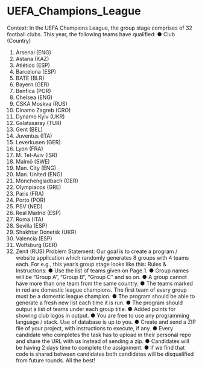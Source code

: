 # UEFA_Champions_League

Context:
In the UEFA Champions League, the group stage comprises of 32 football clubs. This year, the following teams have qualified:
● Club (Country)
1. Arsenal (ENG)
2. Astana (KAZ)
3. Atlético (ESP)
4. Barcelona (ESP)
5. BATE (BLR)
6. Bayern (GER)
7. Benfica (POR)
8. Chelsea (ENG)
9. CSKA Moskva (RUS)
10. Dinamo Zagreb (CRO)
11. Dynamo Kyiv (UKR)
12. Galatasaray (TUR)
13. Gent (BEL)
14. Juventus (ITA)
15. Leverkusen (GER)
16. Lyon (FRA)
17. M. Tel-Aviv (ISR)
18. Malmö (SWE)
19. Man. City (ENG)
20. Man. United (ENG)
21. Mönchengladbach (GER)
22. Olympiacos (GRE)
23. Paris (FRA)
24. Porto (POR)
25. PSV (NED)
26. Real Madrid (ESP)
27. Roma (ITA)
28. Sevilla (ESP)
29. Shakhtar Donetsk (UKR)
30. Valencia (ESP)
31. Wolfsburg (GER)
32. Zenit (RUS)
Problem Statement:
Our goal is to create a program / website application which randomly generates 8 groups with 4 teams each.
For e.g., this year’s group stage looks like this:
Rules & Instructions:
● Use the list of teams given on Page 1.
● Group names will be “Group A”, “Group B”, “Group C” and so on.
● A group cannot have more than one team from the same country.
● The teams marked in red are domestic league champions. The first team of every group must be a domestic league champion.
● The program should be able to generate a fresh new list each time it is run.
● The program should output a list of teams under each group title.
● Added points for showing club logos in output.
● You are free to use any programming language / stack. Use of database is up to you.
● Create and send a ZIP file of your project, with instructions to execute, if any.
● Every candidate who completes the task has to upload in their personal repo and share the URL with us instead of sending a zip.
● Candidates will be having 2 days time to complete the assignment.
● If we find that code is shared between candidates both candidates will be disqualified from future rounds.
All the best!
